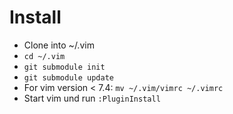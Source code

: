 # Install
 * Clone into ~/.vim
 * `cd ~/.vim`
 * `git submodule init`
 * `git submodule update`
 * For vim version < 7.4: `mv ~/.vim/vimrc ~/.vimrc`
 * Start vim und run `:PluginInstall`
